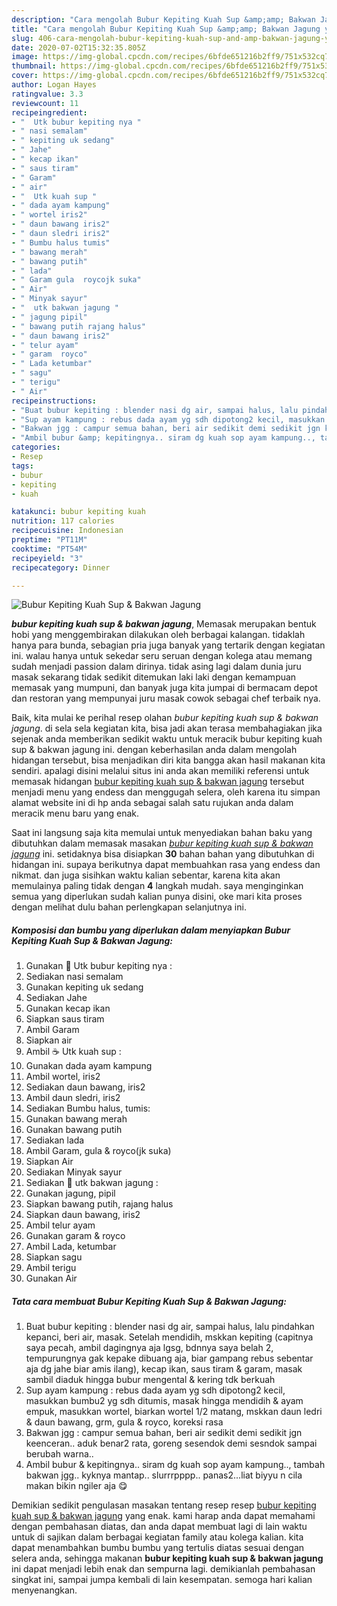```yaml
---
description: "Cara mengolah Bubur Kepiting Kuah Sup &amp;amp; Bakwan Jagung yang Bisa Manjain Lidah"
title: "Cara mengolah Bubur Kepiting Kuah Sup &amp;amp; Bakwan Jagung yang Bisa Manjain Lidah"
slug: 406-cara-mengolah-bubur-kepiting-kuah-sup-and-amp-bakwan-jagung-yang-bisa-manjain-lidah
date: 2020-07-02T15:32:35.805Z
image: https://img-global.cpcdn.com/recipes/6bfde651216b2ff9/751x532cq70/bubur-kepiting-kuah-sup-bakwan-jagung-foto-resep-utama.jpg
thumbnail: https://img-global.cpcdn.com/recipes/6bfde651216b2ff9/751x532cq70/bubur-kepiting-kuah-sup-bakwan-jagung-foto-resep-utama.jpg
cover: https://img-global.cpcdn.com/recipes/6bfde651216b2ff9/751x532cq70/bubur-kepiting-kuah-sup-bakwan-jagung-foto-resep-utama.jpg
author: Logan Hayes
ratingvalue: 3.3
reviewcount: 11
recipeingredient:
- "  Utk bubur kepiting nya "
- " nasi semalam"
- " kepiting uk sedang"
- " Jahe"
- " kecap ikan"
- " saus tiram"
- " Garam"
- " air"
- "  Utk kuah sup "
- " dada ayam kampung"
- " wortel iris2"
- " daun bawang iris2"
- " daun sledri iris2"
- " Bumbu halus tumis"
- " bawang merah"
- " bawang putih"
- " lada"
- " Garam gula  roycojk suka"
- " Air"
- " Minyak sayur"
- "  utk bakwan jagung "
- " jagung pipil"
- " bawang putih rajang halus"
- " daun bawang iris2"
- " telur ayam"
- " garam  royco"
- " Lada ketumbar"
- " sagu"
- " terigu"
- " Air"
recipeinstructions:
- "Buat bubur kepiting : blender nasi dg air, sampai halus, lalu pindahkan kepanci, beri air, masak. Setelah mendidih, mskkan kepiting (capitnya saya pecah, ambil dagingnya aja lgsg, bdnnya saya belah 2, tempurungnya gak kepake dibuang aja, biar gampang rebus sebentar aja dg jahe biar amis ilang), kecap ikan, saus tiram &amp; garam, masak sambil diaduk hingga bubur mengental &amp; kering tdk berkuah"
- "Sup ayam kampung : rebus dada ayam yg sdh dipotong2 kecil, masukkan bumbu2 yg sdh ditumis, masak hingga mendidih &amp; ayam empuk, masukkan wortel, biarkan wortel 1/2 matang, mskkan daun ledri &amp; daun bawang, grm, gula &amp; royco, koreksi rasa"
- "Bakwan jgg : campur semua bahan, beri air sedikit demi sedikit jgn keenceran.. aduk benar2 rata, goreng sesendok demi sesndok sampai berubah warna.."
- "Ambil bubur &amp; kepitingnya.. siram dg kuah sop ayam kampung.., tambah bakwan jgg.. kyknya mantap.. slurrrpppp.. panas2...liat biyyu n cila makan bikin ngiler aja 😋"
categories:
- Resep
tags:
- bubur
- kepiting
- kuah

katakunci: bubur kepiting kuah 
nutrition: 117 calories
recipecuisine: Indonesian
preptime: "PT11M"
cooktime: "PT54M"
recipeyield: "3"
recipecategory: Dinner

---
```



![Bubur Kepiting Kuah Sup &amp; Bakwan Jagung](https://img-global.cpcdn.com/recipes/6bfde651216b2ff9/751x532cq70/bubur-kepiting-kuah-sup-bakwan-jagung-foto-resep-utama.jpg)

<b><i>bubur kepiting kuah sup &amp; bakwan jagung</i></b>, Memasak merupakan bentuk hobi yang menggembirakan dilakukan oleh berbagai kalangan. tidaklah hanya para bunda, sebagian pria juga banyak yang tertarik dengan kegiatan ini. walau hanya untuk sekedar seru seruan dengan kolega atau memang sudah menjadi passion dalam dirinya. tidak asing lagi dalam dunia juru masak sekarang tidak sedikit ditemukan laki laki dengan kemampuan memasak yang mumpuni, dan banyak juga kita jumpai di bermacam depot dan restoran yang mempunyai juru masak cowok sebagai chef terbaik nya.



Baik, kita mulai ke perihal resep olahan <i>bubur kepiting kuah sup &amp; bakwan jagung</i>. di sela sela kegiatan kita, bisa jadi akan terasa membahagiakan jika sejenak anda memberikan sedikit waktu untuk meracik bubur kepiting kuah sup &amp; bakwan jagung ini. dengan keberhasilan anda dalam mengolah hidangan tersebut, bisa menjadikan diri kita bangga akan hasil makanan kita sendiri. apalagi disini melalui situs ini anda akan memiliki referensi untuk memasak hidangan <u>bubur kepiting kuah sup &amp; bakwan jagung</u> tersebut menjadi menu yang endess dan menggugah selera, oleh karena itu simpan alamat website ini di hp anda sebagai salah satu rujukan anda dalam meracik menu baru yang enak.


Saat ini langsung saja kita memulai untuk menyediakan bahan baku yang dibutuhkan dalam memasak masakan <u><i>bubur kepiting kuah sup &amp; bakwan jagung</i></u> ini. setidaknya bisa disiapkan <b>30</b> bahan bahan yang dibutuhkan di hidangan ini. supaya berikutnya dapat membuahkan rasa yang endess dan nikmat. dan juga sisihkan waktu kalian sebentar, karena kita akan memulainya paling tidak dengan <b>4</b> langkah mudah. saya menginginkan semua yang diperlukan sudah kalian punya disini, oke mari kita proses dengan melihat dulu bahan perlengkapan selanjutnya ini.

<!--inarticleads1-->

##### Komposisi dan bumbu yang diperlukan dalam menyiapkan Bubur Kepiting Kuah Sup &amp; Bakwan Jagung:

1. Gunakan  🍨 Utk bubur kepiting nya :
1. Sediakan  nasi semalam
1. Gunakan  kepiting uk sedang
1. Sediakan  Jahe
1. Gunakan  kecap ikan
1. Siapkan  saus tiram
1. Ambil  Garam
1. Siapkan  air
1. Ambil  ☕ Utk kuah sup :
1. Gunakan  dada ayam kampung
1. Ambil  wortel, iris2
1. Sediakan  daun bawang, iris2
1. Ambil  daun sledri, iris2
1. Sediakan  Bumbu halus, tumis:
1. Gunakan  bawang merah
1. Gunakan  bawang putih
1. Sediakan  lada
1. Ambil  Garam, gula &amp; royco(jk suka)
1. Siapkan  Air
1. Sediakan  Minyak sayur
1. Sediakan  🌽 utk bakwan jagung :
1. Gunakan  jagung, pipil
1. Siapkan  bawang putih, rajang halus
1. Siapkan  daun bawang, iris2
1. Ambil  telur ayam
1. Gunakan  garam &amp; royco
1. Ambil  Lada, ketumbar
1. Siapkan  sagu
1. Ambil  terigu
1. Gunakan  Air




<!--inarticleads2-->

##### Tata cara membuat Bubur Kepiting Kuah Sup &amp; Bakwan Jagung:

1. Buat bubur kepiting : blender nasi dg air, sampai halus, lalu pindahkan kepanci, beri air, masak. Setelah mendidih, mskkan kepiting (capitnya saya pecah, ambil dagingnya aja lgsg, bdnnya saya belah 2, tempurungnya gak kepake dibuang aja, biar gampang rebus sebentar aja dg jahe biar amis ilang), kecap ikan, saus tiram &amp; garam, masak sambil diaduk hingga bubur mengental &amp; kering tdk berkuah
1. Sup ayam kampung : rebus dada ayam yg sdh dipotong2 kecil, masukkan bumbu2 yg sdh ditumis, masak hingga mendidih &amp; ayam empuk, masukkan wortel, biarkan wortel 1/2 matang, mskkan daun ledri &amp; daun bawang, grm, gula &amp; royco, koreksi rasa
1. Bakwan jgg : campur semua bahan, beri air sedikit demi sedikit jgn keenceran.. aduk benar2 rata, goreng sesendok demi sesndok sampai berubah warna..
1. Ambil bubur &amp; kepitingnya.. siram dg kuah sop ayam kampung.., tambah bakwan jgg.. kyknya mantap.. slurrrpppp.. panas2...liat biyyu n cila makan bikin ngiler aja 😋




Demikian sedikit pengulasan masakan tentang resep resep <u>bubur kepiting kuah sup &amp; bakwan jagung</u> yang enak. kami harap anda dapat memahami dengan pembahasan diatas, dan anda dapat membuat lagi di lain waktu untuk di sajikan dalam berbagai kegiatan family atau kolega kalian. kita dapat menambahkan bumbu bumbu yang tertulis diatas sesuai dengan selera anda, sehingga makanan <b>bubur kepiting kuah sup &amp; bakwan jagung</b> ini dapat menjadi lebih enak dan sempurna lagi. demikianlah pembahasan singkat ini, sampai jumpa kembali di lain kesempatan. semoga hari kalian menyenangkan.

